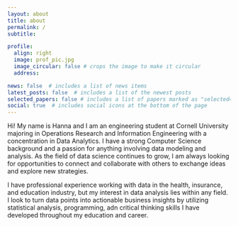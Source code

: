 ```yaml
---
layout: about
title: about
permalink: /
subtitle: 

profile:
  align: right
  image: prof_pic.jpg
  image_circular: false # crops the image to make it circular
  address: 

news: false  # includes a list of news items
latest_posts: false  # includes a list of the newest posts
selected_papers: false # includes a list of papers marked as "selected={true}"
social: true  # includes social icons at the bottom of the page
---
```


Hi! My name is Hanna and I am an engineering student at Cornell University majoring in Operations Research and Information Engineering with a concentration in Data Analytics. I have a strong Computer Science background and a passion for anything involving data modeling and analysis. As the field of data science continues to grow, I am always looking for opportunities to connect and collaborate with others to exchange ideas and explore new strategies. 


I have professional experience working with data in the health, insurance, and education industry, but my interest in data analysis lies within any field. I look to turn data points into actionable business insights by utilizing statistical analysis, programming, adn critical thinking skills I have developed throughout my education and career.